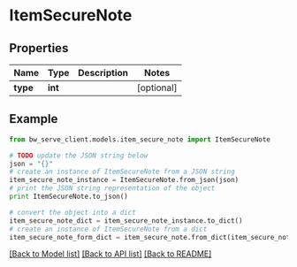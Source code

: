 # ItemSecureNote


## Properties
Name | Type | Description | Notes
------------ | ------------- | ------------- | -------------
**type** | **int** |  | [optional] 

## Example

```python
from bw_serve_client.models.item_secure_note import ItemSecureNote

# TODO update the JSON string below
json = "{}"
# create an instance of ItemSecureNote from a JSON string
item_secure_note_instance = ItemSecureNote.from_json(json)
# print the JSON string representation of the object
print ItemSecureNote.to_json()

# convert the object into a dict
item_secure_note_dict = item_secure_note_instance.to_dict()
# create an instance of ItemSecureNote from a dict
item_secure_note_form_dict = item_secure_note.from_dict(item_secure_note_dict)
```
[[Back to Model list]](../README.md#documentation-for-models) [[Back to API list]](../README.md#documentation-for-api-endpoints) [[Back to README]](../README.md)



